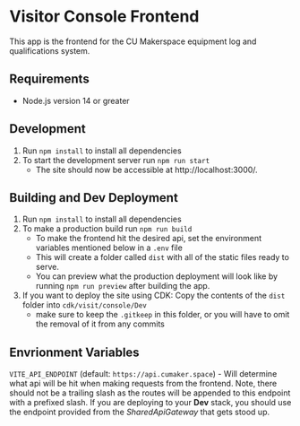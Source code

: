 # Visitor Console Frontend

This app is the frontend for the CU Makerspace equipment log and qualifications system.

## Requirements

- Node.js version 14 or greater

## Development

1. Run `npm install` to install all dependencies
2. To start the development server run `npm run start`
   - The site should now be accessible at http://localhost:3000/.

## Building and Dev Deployment

1. Run `npm install` to install all dependencies
2. To make a production build run `npm run build`
   - To make the frontend hit the desired api, set the environment variables mentioned below in a `.env` file
   - This will create a folder called `dist` with all of the static files ready to serve.
   - You can preview what the production deployment will look like by running `npm run preview` after building the app.
3. If you want to deploy the site using CDK: Copy the contents of the `dist` folder into `cdk/visit/console/Dev`
   - make sure to keep the `.gitkeep` in this folder, or you will have to omit the removal of it from any commits

## Envrionment Variables

`VITE_API_ENDPOINT` (default: `https://api.cumaker.space`) - Will determine what api will be hit when making requests from the frontend. Note, there should not be a trailing slash as the routes will be appended to this endpoint with a prefixed slash. If you are deploying to your **Dev** stack, you should use the endpoint provided from the _SharedApiGateway_ that gets stood up.
